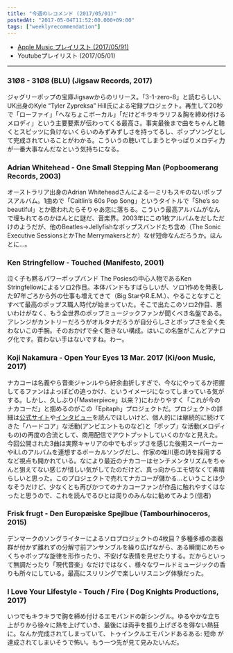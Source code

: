 ```yaml
---
title: "今週のレコメンド (2017/05/01)"
postedAt: "2017-05-04T11:52:00.000+09:00"
tags: ["weeklyrecommendation"]
---
```


* [Apple Music プレイリスト (2017/05/91)](https://itunes.apple.com/jp/playlist/%E4%BB%8A%E9%80%B1%E3%81%AE%E3%83%AC%E3%82%B3%E3%83%A1%E3%83%B3%E3%83%89-2017-05-01/idpl.1989ab86508b4ffdad5480b4abf430d3)
* Youtubeプレイリスト (2017/05/01)

---

### 31Ø8 - 31Ø8 (BLU) (Jigsaw Records, 2017)

ジャグリーポップの宝庫Jigsawからのリリース。「3-1-zero-8」と読むらしい、UK出身のKyle “Tyler Zypreksa” Hill氏による宅録プロジェクト。再生して20秒で「ローファイ」「へなちょこボーカル」「だけどキラキラリフ＆胸を締め付けるメロディ」という主要要素が伝わってくる最高さ。事実最後まで曲をちゃんと聴くとスピッツに負けないくらいのみずみずしさを持ってるし、ポップソングとして完成されていることがわかる。こういうの聴いてしまうとやっぱりメロディ力が一番大事なんだなという気持ちになる。

### Adrian Whitehead - One Small Stepping Man (Popboomerang Records, 2003)

オーストラリア出身のAdrian Whiteheadさんによる一ミリもスキのないポップスアルバム。1曲めで「Caitlin’s 60s Pop Song」というタイトルで「She’s so beautiful」とか歌われたらそりゃあ恋に落ちる。こういう最高アルバムがなんで埋もれてるのかほんとに謎だ、音楽界。2003年にこの1枚アルバムをだしただけのようだが、他のBeatles→Jellyfishなポップスバンドたち含め（The Sonic Executive SessionsとかThe Merrymakersとか）なぜ短命なんだろうか。ほんとに…。

### Ken Stringfellow - Touched (Manifesto, 2001)

泣く子も黙るパワーポップバンド The Posiesの中心人物であるKen Stringfellowによるソロ2作目。本体バンドもすばらしいが、ソロ1作めを発表した97年ごろから外の仕事も増えてきて（Big StarやR.E.M.）、やることなすことすべて最高のポップス職人時代が始まっていた。そこで出たこのソロ2作目、悪いわけがなく、もう全世界のポップミュージックファンが聞くべき名盤である。アレンジがカントリーだろうがオルタナだろうが自分らしさとポップさを全く失わないこの手腕。そのおかげで全く飽きない構成。はいこの名盤がこんどアナログ化です。買わない手はないですね。わー。

### Koji Nakamura - Open Your Eyes 13 Mar. 2017 (Ki/oon Music, 2017)

ナカコーは名義やら音楽ジャンルやら紆余曲折しすぎで、今なにやってるか把握してるファンはよっぽどの追っかけ、というイメージになってしまっている気がする。しかし、久しぶり(「Masterpiece」以来？)にわかりやすく「これが今のナカコーだ」と掴めるのがこの「Epitaph」プロジェクトだ。プロジェクトの詳細は[公式サイト](http://kojinakamura.jp/)や[インタビュー](http://realsound.jp/2017/05/post-12245.html)を読んでほしいけど、個人的には継続的に続けてきた「ハードコア」な活動(アンビエントものなど)と「ポップ」な活動(メロディもの)の再度の合流として、商用配信でアウトプットしていくのかなと見えた。今回公開された3曲は実際キャリアの中でもポップさを感じた後期スーパーカーやiLLのアルバムを連想するボーカルソングだし、作家の唯川恵の詩を採用するなど視点も開かれている。なにより最近のナカコーはセンチメンタリズムをちゃんと狙えてない感じが惜しい気がしてたのだけど、真っ向からエモ切なくて素晴らしいと思った。このプロジェクトで売れてナカコーが儲かる…ということは少なそうだけど、少なくとも再びかつてのナカコーファンが作品に触れやすくはなったと思うので、これを読んでるひとは周りのみんなに勧めてみよう(信者)

### Frisk frugt - Den Europæiske Spejlbue (Tambourhinoceros, 2015)

デンマークのソングライターによるソロプロジェクトの4枚目？多種多様の楽器群が付かず離れずの分解寸前アンサンブルを繰り広げながら、ある瞬間にめちゃくちゃポップな旋律を形作ったり、不安げな表情を見せたりする。だからといって無調だったり「現代音楽」なだけではなく、様々なワールドミュージックの香りも所々にしている。最高にスリリングで楽しいリスニング体験だった。

### I Love Your Lifestyle - Touch / Fire ( Dog Knights Productions, 2017)

いつでもキラキラで胸を締め付けるエモバンドの新シングル。ゆるやかな立ち上がりから徐々に熱を上げていき、最後には両手を振り上げざるを得ない熱狂に。なんか完成されてしまっていて、トゥインクルエモバンドあるある: 短命 が達成されてしまいそうで怖い。もう一つ先が見て見みたいんだ。